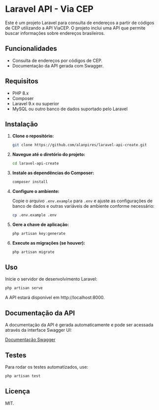 # Laravel API - Via CEP

Este é um projeto Laravel para consulta de endereços a partir de códigos de CEP utilizando a API ViaCEP. O projeto inclui uma API que permite buscar informações sobre endereços brasileiros.

## Funcionalidades

- Consulta de endereços por códigos de CEP.
- Documentação da API gerada com Swagger.

## Requisitos

- PHP 8.x
- Composer
- Laravel 9.x ou superior
- MySQL ou outro banco de dados suportado pelo Laravel

## Instalação

1. **Clone o repositório:**

    ```bash
    git clone https://github.com/alanpires/laravel-api-create.git
    ```

2. **Navegue até o diretório do projeto:**

    ```bash
    cd laravel-api-create
    ```

3. **Instale as dependências do Composer:**

    ```bash
    composer install
    ```

4. **Configure o ambiente:**

    Copie o arquivo `.env.example` para `.env` e ajuste as configurações de banco de dados e outras variáveis de ambiente conforme necessário:

    ```bash
    cp .env.example .env
    ```

5. **Gere a chave de aplicação:**

    ```bash
    php artisan key:generate
    ```

6. **Execute as migrações (se houver):**

    ```bash
    php artisan migrate
    ```

## Uso

Inicie o servidor de desenvolvimento Laravel:

```bash
php artisan serve
```

A API estará disponível em http://localhost:8000.

## Documentação da API

A documentação da API é gerada automaticamente e pode ser acessada através da interface Swagger UI:

[Documentação Swagger](http://localhost:8000/api/documentation)

## Testes

Para rodar os testes automatizados, use:

```bash
php artisan test
```

## Licença
MIT.
